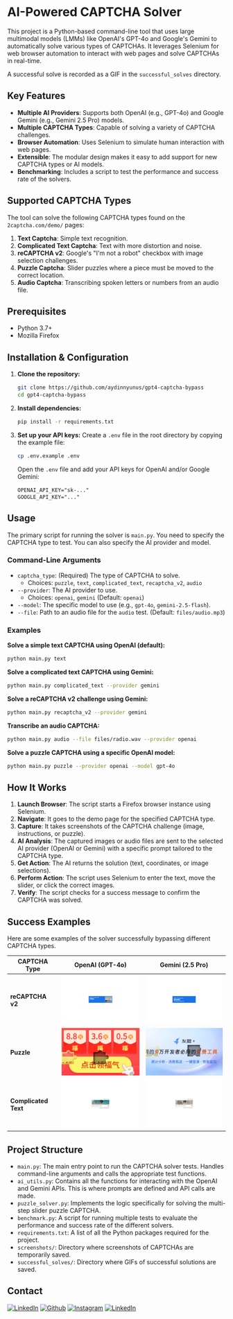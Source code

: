 # AI-Powered CAPTCHA Solver

This project is a Python-based command-line tool that uses large multimodal models (LMMs) like OpenAI's GPT-4o and Google's Gemini to automatically solve various types of CAPTCHAs. It leverages Selenium for web browser automation to interact with web pages and solve CAPTCHAs in real-time.

A successful solve is recorded as a GIF in the `successful_solves` directory.

## Key Features

- **Multiple AI Providers**: Supports both OpenAI (e.g., GPT-4o) and Google Gemini (e.g., Gemini 2.5 Pro) models.
- **Multiple CAPTCHA Types**: Capable of solving a variety of CAPTCHA challenges.
- **Browser Automation**: Uses Selenium to simulate human interaction with web pages.
- **Extensible**: The modular design makes it easy to add support for new CAPTCHA types or AI models.
- **Benchmarking**: Includes a script to test the performance and success rate of the solvers.

## Supported CAPTCHA Types

The tool can solve the following CAPTCHA types found on the `2captcha.com/demo/` pages:

1.  **Text Captcha**: Simple text recognition.
2.  **Complicated Text Captcha**: Text with more distortion and noise.
3.  **reCAPTCHA v2**: Google's "I'm not a robot" checkbox with image selection challenges.
4.  **Puzzle Captcha**: Slider puzzles where a piece must be moved to the correct location.
5.  **Audio Captcha**: Transcribing spoken letters or numbers from an audio file.

## Prerequisites

- Python 3.7+
- Mozilla Firefox

## Installation & Configuration

1.  **Clone the repository:**
    ```bash
    git clone https://github.com/aydinnyunus/gpt4-captcha-bypass
    cd gpt4-captcha-bypass
    ```

2.  **Install dependencies:**
    ```bash
    pip install -r requirements.txt
    ```

3.  **Set up your API keys:**
    Create a `.env` file in the root directory by copying the example file:
    ```bash
    cp .env.example .env
    ```
    Open the `.env` file and add your API keys for OpenAI and/or Google Gemini:
    ```
    OPENAI_API_KEY="sk-..."
    GOOGLE_API_KEY="..."
    ```

## Usage

The primary script for running the solver is `main.py`. You need to specify the CAPTCHA type to test. You can also specify the AI provider and model.

### Command-Line Arguments

- `captcha_type`: (Required) The type of CAPTCHA to solve.
  - Choices: `puzzle`, `text`, `complicated_text`, `recaptcha_v2`, `audio`
- `--provider`: The AI provider to use.
  - Choices: `openai`, `gemini` (Default: `openai`)
- `--model`: The specific model to use (e.g., `gpt-4o`, `gemini-2.5-flash`).
- `--file`: Path to an audio file for the `audio` test. (Default: `files/audio.mp3`)

### Examples

**Solve a simple text CAPTCHA using OpenAI (default):**
```bash
python main.py text
```

**Solve a complicated text CAPTCHA using Gemini:**
```bash
python main.py complicated_text --provider gemini
```

**Solve a reCAPTCHA v2 challenge using Gemini:**
```bash
python main.py recaptcha_v2 --provider gemini
```

**Transcribe an audio CAPTCHA:**
```bash
python main.py audio --file files/radio.wav --provider openai
```

**Solve a puzzle CAPTCHA using a specific OpenAI model:**
```bash
python main.py puzzle --provider openai --model gpt-4o
```



## How It Works

1.  **Launch Browser**: The script starts a Firefox browser instance using Selenium.
2.  **Navigate**: It goes to the demo page for the specified CAPTCHA type.
3.  **Capture**: It takes screenshots of the CAPTCHA challenge (image, instructions, or puzzle).
4.  **AI Analysis**: The captured images or audio files are sent to the selected AI provider (OpenAI or Gemini) with a specific prompt tailored to the CAPTCHA type.
5.  **Get Action**: The AI returns the solution (text, coordinates, or image selections).
6.  **Perform Action**: The script uses Selenium to enter the text, move the slider, or click the correct images.
7.  **Verify**: The script checks for a success message to confirm the CAPTCHA was solved.

## Success Examples

Here are some examples of the solver successfully bypassing different CAPTCHA types.

| CAPTCHA Type         | OpenAI (GPT-4o)                                                                                  | Gemini (2.5 Pro)                                                                                 |
| -------------------- | ------------------------------------------------------------------------------------------------ | ------------------------------------------------------------------------------------------------ |
| **reCAPTCHA v2**     | <img src="successful_solves/recaptcha_v2_openai/success_20250906_164422.gif" width="300">          | <img src="successful_solves/recaptcha_v2_gemini/success_20250906_170027.gif" width="300">          |
| **Puzzle**           | <img src="successful_solves/puzzle_openai/success_20250727_173631.gif" width="300">                | <img src="successful_solves/puzzle_gemini/success_20250906_165149.gif" width="300">                |
| **Complicated Text** | <img src="successful_solves/complicated_text_openai/success_20250906_165751.gif" width="300">      | <img src="successful_solves/complicated_text_gemini/success_20250906_165818.gif" width="300">      |

## Project Structure

- `main.py`: The main entry point to run the CAPTCHA solver tests. Handles command-line arguments and calls the appropriate test functions.
- `ai_utils.py`: Contains all the functions for interacting with the OpenAI and Gemini APIs. This is where prompts are defined and API calls are made.
- `puzzle_solver.py`: Implements the logic specifically for solving the multi-step slider puzzle CAPTCHA.
- `benchmark.py`: A script for running multiple tests to evaluate the performance and success rate of the different solvers.
- `requirements.txt`: A list of all the Python packages required for the project.
- `screenshots/`: Directory where screenshots of CAPTCHAs are temporarily saved.
- `successful_solves/`: Directory where GIFs of successful solutions are saved.

## Contact

[<img target="_blank" src="https://img.icons8.com/bubbles/100/000000/linkedin.png" title="LinkedIn">](https://linkedin.com/in/yunus-ayd%C4%B1n-b9b01a18a/) [<img target="_blank" src="https://img.icons8.com/bubbles/100/000000/github.png" title="Github">](https://github.com/aydinnyunus/gpt4-captcha-bypass) [<img target="_blank" src="https://img.icons8.com/bubbles/100/000000/instagram-new.png" title="Instagram">](https://instagram.com/aydinyunus_/) [<img target="_blank" src="https://img.icons8.com/bubbles/100/000000/twitter-squared.png" title="LinkedIn">](https://twitter.com/aydinnyunuss)
